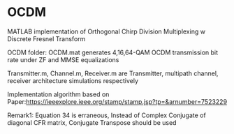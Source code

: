 # OCDM
MATLAB implementation of Orthogonal Chirp Division Multiplexing w Discrete Fresnel Transform 


OCDM folder: OCDM.mat generates 4,16,64-QAM OCDM transmission bit rate under ZF and MMSE equalizations

Transmitter.m, Channel.m, Receiver.m are Transmitter, multipath channel, receiver architecture simulations respectively 

Implementation algorithm based on Paper:https://ieeexplore.ieee.org/stamp/stamp.jsp?tp=&arnumber=7523229

Remark1: Equation 34 is erraneous, Instead of Complex Conjugate of diagonal CFR matrix, Conjugate Transpose should be used 
